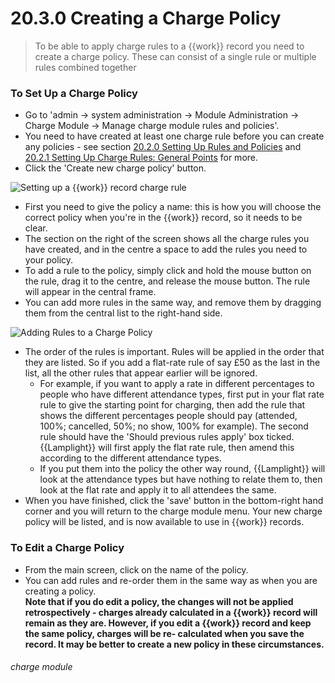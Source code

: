 # 20.3.0 Creating a Charge Policy

> To be able to apply charge rules to a {{work}} record you need to create a charge policy. These can consist of a single rule or multiple rules combined together 

### To Set Up a Charge Policy

- Go to 'admin -> system administration -> Module Administration -> Charge Module -> Manage charge module rules and policies'.
- You need to have created at least one charge rule before you can create any policies - see section [20.2.0  Setting Up Rules and Policies](/help/index/p/20.2.0) and [20.2.1  Setting Up Charge Rules: General Points](/help/index/p/20.2.1) for more. 
- Click the 'Create new charge policy' button. 

![Setting up a {{work}} record charge rule](20.3.0apng)

- First you need to give the policy a name: this is how you will choose the correct policy when you're in the {{work}} record, so it needs to be clear.
- The section on the right of the screen shows all the charge rules you have created, and in the centre a space to add the rules you need to your policy. 
- To add a rule to the policy, simply click and hold the mouse button on the rule, drag it to the centre, and release the mouse button. The rule will appear in the central frame. 
- You can add more rules in the same way, and  remove them by dragging them from the central list to the right-hand side. 

![Adding Rules to a Charge Policy](20.3.0b.png)

- The order of the rules is important. Rules will be applied in the order that they are listed. So if you add a flat-rate rule of say £50 as the last in the list, all the other rules that appear earlier will be ignored. 
   - For example, if you want to apply a rate in different percentages to people who have different attendance types, first put in your flat rate rule to give the starting point for charging, then add the rule that shows the different percentages people should pay (attended, 100%; cancelled, 50%; no show, 100% for example). The second rule should have the 'Should previous rules apply' box ticked. {{Lamplight}} will first apply the flat rate rule, then amend this according to the different attendance types. 
   - If you put them into the policy the other way round, {{Lamplight}} will look at the attendance types but have nothing to relate them to, then look at the flat rate and apply it to all attendees the same.
- When you have finished, click the 'save' button in the bottom-right hand corner and you will return to the charge module menu. Your new charge policy will be listed, and is now available to use in {{work}} records. 

### To Edit a Charge Policy

- From the main screen, click on the name of the policy.
- You can add rules and re-order them in the same way as when you are creating a policy.  
**Note that if you do edit a policy, the changes will not be applied retrospectively - charges already calculated in a {{work}} record will remain as they are. However, if you edit a {{work}} record and keep the same policy, charges will be re- calculated when you save the record. It may be better to create a new policy in these circumstances.** 

###### charge module

